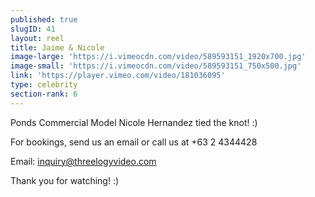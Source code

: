 ```yaml
---
published: true
slugID: 41
layout: reel
title: Jaime & Nicole
image-large: 'https://i.vimeocdn.com/video/589593151_1920x700.jpg'
image-small: 'https://i.vimeocdn.com/video/589593151_750x500.jpg'
link: 'https://player.vimeo.com/video/181036095'
type: celebrity
section-rank: 6
---
```

Ponds Commercial Model Nicole Hernandez tied the knot! :)

For bookings, send us an email or call us at +63 2 4344428

Email: inquiry@threelogyvideo.com

Thank you for watching! :)


